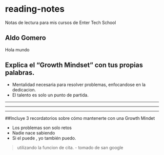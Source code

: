 # reading-notes
Notas de lectura para mis cursos de Enter Tech School
## Aldo Gomero
Hola mundo
## Explica el “Growth Mindset” con tus propias palabras.
- Mentalidad necesaria para resolver problemas, enfocandose en la dedicacion.
- El talento es solo un punto de partida.
***
---
___
##Incluye 3 recordatorios sobre cómo mantenerte con una Growth Mindet
- Los problemas son solo retos
- Nadie nace sabiendo
- Si el puede , yo también puedo.
> utilizando la funcion de cita. - tomado de san google
